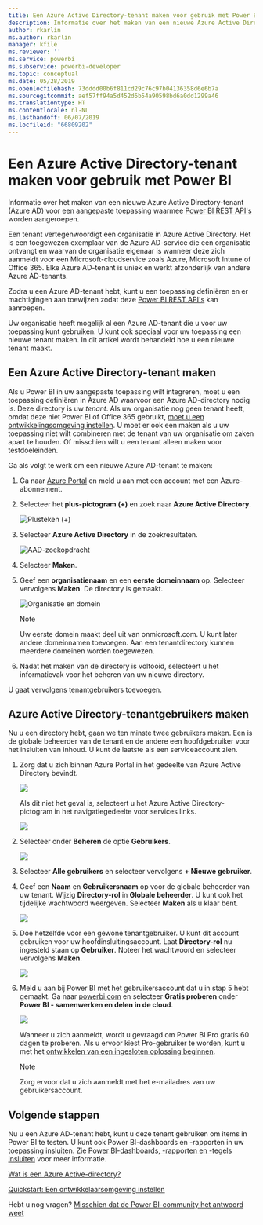 ```yaml
---
title: Een Azure Active Directory-tenant maken voor gebruik met Power BI
description: Informatie over het maken van een nieuwe Azure Active Directory-tenant (Azure AD) voor een aangepaste toepassing waarmee Power BI REST API's worden aangeroepen.
author: rkarlin
ms.author: rkarlin
manager: kfile
ms.reviewer: ''
ms.service: powerbi
ms.subservice: powerbi-developer
ms.topic: conceptual
ms.date: 05/28/2019
ms.openlocfilehash: 73dddd00b6f811cd29c76c97b04136358d6e6b7a
ms.sourcegitcommit: aef57ff94a5d452d6b54a90598bd6a0dd1299a46
ms.translationtype: HT
ms.contentlocale: nl-NL
ms.lasthandoff: 06/07/2019
ms.locfileid: "66809202"
---
```

# <a name="create-an-azure-active-directory-tenant-to-use-with-power-bi"></a>Een Azure Active Directory-tenant maken voor gebruik met Power BI

Informatie over het maken van een nieuwe Azure Active Directory-tenant (Azure AD) voor een aangepaste toepassing waarmee [Power BI REST API's](rest-api-reference.md) worden aangeroepen.

Een tenant vertegenwoordigt een organisatie in Azure Active Directory. Het is een toegewezen exemplaar van de Azure AD-service die een organisatie ontvangt en waarvan de organisatie eigenaar is wanneer deze zich aanmeldt voor een Microsoft-cloudservice zoals Azure, Microsoft Intune of Office 365. Elke Azure AD-tenant is uniek en werkt afzonderlijk van andere Azure AD-tenants.

Zodra u een Azure AD-tenant hebt, kunt u een toepassing definiëren en er machtigingen aan toewijzen zodat deze [Power BI REST API's](rest-api-reference.md) kan aanroepen.

Uw organisatie heeft mogelijk al een Azure AD-tenant die u voor uw toepassing kunt gebruiken. U kunt ook speciaal voor uw toepassing een nieuwe tenant maken. In dit artikel wordt behandeld hoe u een nieuwe tenant maakt.

## <a name="create-an-azure-active-directory-tenant"></a>Een Azure Active Directory-tenant maken

Als u Power BI in uw aangepaste toepassing wilt integreren, moet u een toepassing definiëren in Azure AD waarvoor een Azure AD-directory nodig is. Deze directory is uw *tenant*. Als uw organisatie nog geen tenant heeft, omdat deze niet Power BI of Office 365 gebruikt, [moet u een ontwikkelingsomgeving instellen](https://docs.microsoft.com/azure/active-directory/develop/active-directory-howto-tenant). U moet er ook een maken als u uw toepassing niet wilt combineren met de tenant van uw organisatie om zaken apart te houden. Of misschien wilt u een tenant alleen maken voor testdoeleinden.

Ga als volgt te werk om een nieuwe Azure AD-tenant te maken:

1. Ga naar [Azure Portal](https://portal.azure.com) en meld u aan met een account met een Azure-abonnement.

2. Selecteer het **plus-pictogram (+)** en zoek naar **Azure Active Directory**.

    ![Plusteken (+)](media/create-an-azure-active-directory-tenant/new-directory.png)

3. Selecteer **Azure Active Directory** in de zoekresultaten.

    ![AAD-zoekopdracht](media/create-an-azure-active-directory-tenant/new-directory2.png)

4. Selecteer **Maken**.

5. Geef een **organisatienaam** en een **eerste domeinnaam** op. Selecteer vervolgens **Maken**. De directory is gemaakt.

    ![Organisatie en domein](media/create-an-azure-active-directory-tenant/organization-and-domain.png)

   > [!NOTE]
   > Uw eerste domein maakt deel uit van onmicrosoft.com. U kunt later andere domeinnamen toevoegen. Aan een tenantdirectory kunnen meerdere domeinen worden toegewezen.

6. Nadat het maken van de directory is voltooid, selecteert u het informatievak voor het beheren van uw nieuwe directory.

U gaat vervolgens tenantgebruikers toevoegen.

## <a name="create-azure-active-directory-tenant-users"></a>Azure Active Directory-tenantgebruikers maken

Nu u een directory hebt, gaan we ten minste twee gebruikers maken. Een is de globale beheerder van de tenant en de andere een hoofdgebruiker voor het insluiten van inhoud. U kunt de laatste als een serviceaccount zien.

1. Zorg dat u zich binnen Azure Portal in het gedeelte van Azure Active Directory bevindt.

    ![](media/create-an-azure-active-directory-tenant/aad-flyout.png)

    Als dit niet het geval is, selecteert u het Azure Active Directory-pictogram in het navigatiegedeelte voor services links.

    ![](media/create-an-azure-active-directory-tenant/aad-service.png)

2. Selecteer onder **Beheren** de optie **Gebruikers**.

    ![](media/create-an-azure-active-directory-tenant/users-and-groups.png)

3. Selecteer **Alle gebruikers** en selecteer vervolgens **+ Nieuwe gebruiker**.

4. Geef een **Naam** en **Gebruikersnaam** op voor de globale beheerder van uw tenant. Wijzig **Directory-rol** in **Globale beheerder**. U kunt ook het tijdelijke wachtwoord weergeven. Selecteer **Maken** als u klaar bent.

    ![](media/create-an-azure-active-directory-tenant/global-admin.png)

5. Doe hetzelfde voor een gewone tenantgebruiker. U kunt dit account gebruiken voor uw hoofdinsluitingsaccount. Laat **Directory-rol** nu ingesteld staan op **Gebruiker**. Noteer het wachtwoord en selecteer vervolgens **Maken**.

    ![](media/create-an-azure-active-directory-tenant/pbiembed-user.png)

6. Meld u aan bij Power BI met het gebruikersaccount dat u in stap 5 hebt gemaakt. Ga naar [powerbi.com](https://powerbi.microsoft.com/get-started/) en selecteer **Gratis proberen** onder **Power BI - samenwerken en delen in de cloud**.

    ![](media/create-an-azure-active-directory-tenant/try-powerbi-free.png)

    Wanneer u zich aanmeldt, wordt u gevraagd om Power BI Pro gratis 60 dagen te proberen. Als u ervoor kiest Pro-gebruiker te worden, kunt u met het [ontwikkelen van een ingesloten oplossing beginnen](embedding-content.md).

   > [!NOTE]
   > Zorg ervoor dat u zich aanmeldt met het e-mailadres van uw gebruikersaccount.

## <a name="next-steps"></a>Volgende stappen

Nu u een Azure AD-tenant hebt, kunt u deze tenant gebruiken om items in Power BI te testen. U kunt ook Power BI-dashboards en -rapporten in uw toepassing insluiten. Zie [Power BI-dashboards, -rapporten en -tegels insluiten](embedding-content.md) voor meer informatie.

[Wat is een Azure Active-directory?](https://docs.microsoft.com/azure/active-directory/active-directory-whatis) 
 
[Quickstart: Een ontwikkelaarsomgeving instellen](https://docs.microsoft.com/azure/active-directory/develop/active-directory-howto-tenant)  

Hebt u nog vragen? [Misschien dat de Power BI-community het antwoord weet](http://community.powerbi.com/)
